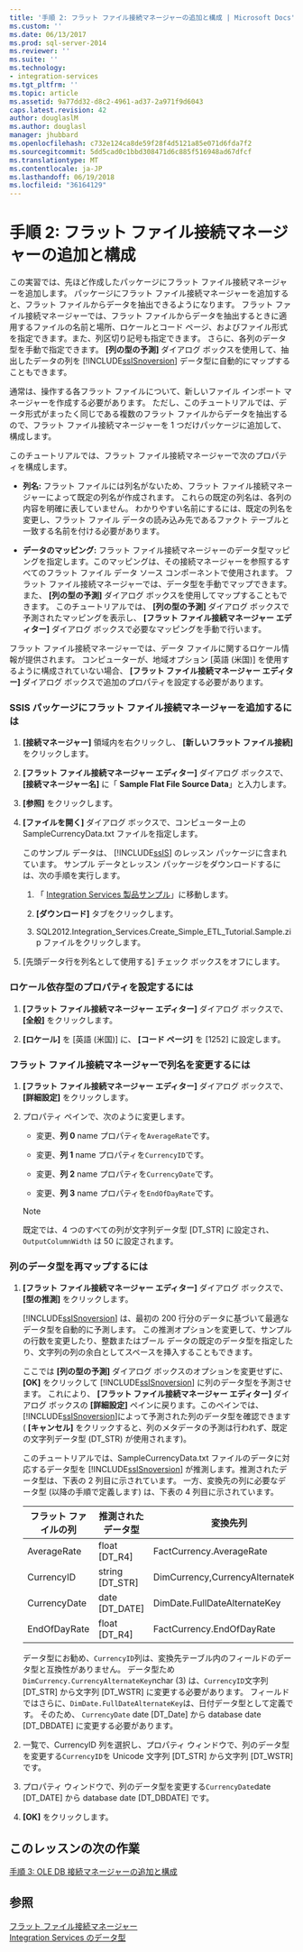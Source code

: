 ```yaml
---
title: '手順 2: フラット ファイル接続マネージャーの追加と構成 | Microsoft Docs'
ms.custom: ''
ms.date: 06/13/2017
ms.prod: sql-server-2014
ms.reviewer: ''
ms.suite: ''
ms.technology:
- integration-services
ms.tgt_pltfrm: ''
ms.topic: article
ms.assetid: 9a77dd32-d8c2-4961-ad37-2a971f9d6043
caps.latest.revision: 42
author: douglaslM
ms.author: douglasl
manager: jhubbard
ms.openlocfilehash: c732e124ca8de59f28f4d5121a85e071d6fda7f2
ms.sourcegitcommit: 5dd5cad0c1bbd308471d6c885f516948ad67dfcf
ms.translationtype: MT
ms.contentlocale: ja-JP
ms.lasthandoff: 06/19/2018
ms.locfileid: "36164129"
---
```

# <a name="step-2-adding-and-configuring-a-flat-file-connection-manager"></a>手順 2: フラット ファイル接続マネージャーの追加と構成
  この実習では、先ほど作成したパッケージにフラット ファイル接続マネージャーを追加します。 パッケージにフラット ファイル接続マネージャーを追加すると、フラット ファイルからデータを抽出できるようになります。 フラット ファイル接続マネージャーでは、フラット ファイルからデータを抽出するときに適用するファイルの名前と場所、ロケールとコード ページ、およびファイル形式を指定できます。また、列区切り記号も指定できます。 さらに、各列のデータ型を手動で指定できます。 **[列の型の予測]** ダイアログ ボックスを使用して、抽出したデータの列を [!INCLUDE[ssISnoversion](../includes/ssisnoversion-md.md)] データ型に自動的にマップすることもできます。  
  
 通常は、操作する各フラット ファイルについて、新しいファイル インポート マネージャーを作成する必要があります。 ただし、このチュートリアルでは、データ形式がまったく同じである複数のフラット ファイルからデータを抽出するので、フラット ファイル接続マネージャーを 1 つだけパッケージに追加して、構成します。  
  
 このチュートリアルでは、フラット ファイル接続マネージャーで次のプロパティを構成します。  
  
-   **列名:** フラット ファイルには列名がないため、フラット ファイル接続マネージャーによって既定の列名が作成されます。 これらの既定の列名は、各列の内容を明確に表していません。 わかりやすい名前にするには、既定の列名を変更し、フラット ファイル データの読み込み先であるファクト テーブルと一致する名前を付ける必要があります。  
  
-   **データのマッピング:** フラット ファイル接続マネージャーのデータ型マッピングを指定します。このマッピングは、その接続マネージャーを参照するすべてのフラット ファイル データ ソース コンポーネントで使用されます。 フラット ファイル接続マネージャーでは、データ型を手動でマップできます。また、 **[列の型の予測]** ダイアログ ボックスを使用してマップすることもできます。 このチュートリアルでは、 **[列の型の予測]** ダイアログ ボックスで予測されたマッピングを表示し、 **[フラット ファイル接続マネージャー エディター]** ダイアログ ボックスで必要なマッピングを手動で行います。  
  
 フラット ファイル接続マネージャーでは、データ ファイルに関するロケール情報が提供されます。 コンピューターが、地域オプション [英語 (米国)] を使用するように構成されていない場合、 **[フラット ファイル接続マネージャー エディター]** ダイアログ ボックスで追加のプロパティを設定する必要があります。  
  
### <a name="to-add-a-flat-file-connection-manager-to-the-ssis-package"></a>SSIS パッケージにフラット ファイル接続マネージャーを追加するには  
  
1.  **[接続マネージャー]** 領域内を右クリックし、 **[新しいフラット ファイル接続]** をクリックします。  
  
2.  **[フラット ファイル接続マネージャー エディター]** ダイアログ ボックスで、 **[接続マネージャー名]** に「 **Sample Flat File Source Data**」と入力します。  
  
3.  **[参照]** をクリックします。  
  
4.  **[ファイルを開く]** ダイアログ ボックスで、コンピューター上の SampleCurrencyData.txt ファイルを指定します。  
  
     このサンプル データは、 [!INCLUDE[ssIS](../includes/ssis-md.md)] のレッスン パッケージに含まれています。 サンプル データとレッスン パッケージをダウンロードするには、次の手順を実行します。  
  
    1.  「 [Integration Services 製品サンプル](http://go.microsoft.com/fwlink/?LinkId=275027)」に移動します。  
  
    2.  **[ダウンロード]** タブをクリックします。  
  
    3.  SQL2012.Integration_Services.Create_Simple_ETL_Tutorial.Sample.zip ファイルをクリックします。  
  
5.  [先頭データ行を列名として使用する] チェック ボックスをオフにします。  
  
### <a name="to-set-locale-sensitive-properties"></a>ロケール依存型のプロパティを設定するには  
  
1.  **[フラット ファイル接続マネージャー エディター]** ダイアログ ボックスで、 **[全般]** をクリックします。  
  
2.  **[ロケール]** を [英語 (米国)] に、 **[コード ページ]** を [1252] に設定します。  
  
### <a name="to-rename-columns-in-the-flat-file-connection-manager"></a>フラット ファイル接続マネージャーで列名を変更するには  
  
1.  **[フラット ファイル接続マネージャー エディター]** ダイアログ ボックスで、 **[詳細設定]** をクリックします。  
  
2.  プロパティ ペインで、次のように変更します。  
  
    -   変更、**列 0** name プロパティを`AverageRate`です。  
  
    -   変更、**列 1** name プロパティを`CurrencyID`です。  
  
    -   変更、**列 2** name プロパティを`CurrencyDate`です。  
  
    -   変更、**列 3** name プロパティを`EndOfDayRate`です。  
  
    > [!NOTE]  
    >  既定では、4 つのすべての列が文字列データ型 [DT_STR] に設定され、`OutputColumnWidth` は 50 に設定されます。  
  
### <a name="to-remap-column-data-types"></a>列のデータ型を再マップするには  
  
1.  **[フラット ファイル接続マネージャー エディター]** ダイアログ ボックスで、 **[型の推測]** をクリックします。  
  
     [!INCLUDE[ssISnoversion](../includes/ssisnoversion-md.md)] は、最初の 200 行分のデータに基づいて最適なデータ型を自動的に予測します。 この推測オプションを変更して、サンプルの行数を変更したり、整数またはブール データの既定のデータ型を指定したり、文字列の列の余白としてスペースを挿入することもできます。  
  
     ここでは **[列の型の予測]** ダイアログ ボックスのオプションを変更せずに、 **[OK]** をクリックして [!INCLUDE[ssISnoversion](../includes/ssisnoversion-md.md)] に列のデータ型を予測させます。 これにより、 **[フラット ファイル接続マネージャー エディター]** ダイアログ ボックスの **[詳細設定]** ペインに戻ります。このペインでは、 [!INCLUDE[ssISnoversion](../includes/ssisnoversion-md.md)]によって予測された列のデータ型を確認できます ( **[キャンセル]** をクリックすると、列のメタデータの予測は行われず、既定の文字列データ型 (DT_STR) が使用されます)。  
  
     このチュートリアルでは、SampleCurrencyData.txt ファイルのデータに対応するデータ型を [!INCLUDE[ssISnoversion](../includes/ssisnoversion-md.md)] が推測します。推測されたデータ型は、下表の 2 列目に示されています。 一方、変換先の列に必要なデータ型 (以降の手順で定義します) は、下表の 4 列目に示されています。  
  
    |フラット ファイルの列|推測されたデータ型|変換先列|変換先の型|  
    |----------------------|--------------------|------------------------|----------------------|  
    |AverageRate|float [DT_R4]|FactCurrency.AverageRate|FLOAT|  
    |CurrencyID|string [DT_STR]|DimCurrency,CurrencyAlternateKey|nchar(3)|  
    |CurrencyDate|date [DT_DATE]|DimDate.FullDateAlternateKey|日付|  
    |EndOfDayRate|float [DT_R4]|FactCurrency.EndOfDayRate|FLOAT|  
  
     データ型にお勧め、`CurrencyID`列は、変換先テーブル内のフィールドのデータ型と互換性がありません。 データ型ため`DimCurrency.CurrencyAlternateKey`nchar (3) は、`CurrencyID`文字列 [DT_STR] から文字列 [DT_WSTR] に変更する必要があります。 フィールドではさらに、`DimDate.FullDateAlternateKey`は、日付データ型として定義です。 そのため、 `CurrencyDate` date [DT_Date] から database date [DT_DBDATE] に変更する必要があります。  
  
2.  一覧で、CurrencyID 列を選択し、プロパティ ウィンドウで、列のデータ型を変更する`CurrencyID`を Unicode 文字列 [DT_STR] から文字列 [DT_WSTR] です。  
  
3.  プロパティ ウィンドウで、列のデータ型を変更する`CurrencyDate`date [DT_DATE] から database date [DT_DBDATE] です。  
  
4.  **[OK]** をクリックします。  
  
## <a name="next-task-in-lesson"></a>このレッスンの次の作業  
 [手順 3: OLE DB 接続マネージャーの追加と構成](lesson-1-3-adding-and-configuring-an-ole-db-connection-manager.md)  
  
## <a name="see-also"></a>参照  
 [フラット ファイル接続マネージャー](connection-manager/file-connection-manager.md)   
 [Integration Services のデータ型](data-flow/integration-services-data-types.md)  
  
  